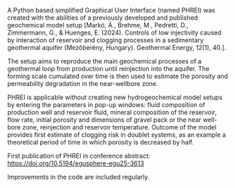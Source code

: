 
A Python based simplified Graphical User Interface (named PHREI) was created with the abilities of a previously developed and published geochemical model setup [Markó, Á., Brehme, M., Pedretti, D., Zimmermann, G., & Huenges, E. (2024). Controls of low injectivity caused by interaction of reservoir and clogging processes in a sedimentary geothermal aquifer (Mezőberény, Hungary). Geothermal Energy, 12(1), 40.].

The setup aims to reproduce the main geochemical processes of a geothermal loop from production until reinjection into the aquifer. The forming scale cumulated over time is then used to estimate the porosity and permeability degradation in the near-wellbore zone. 

PHREI is applicable without creating new hydrogeochemical model setups by entering the parameters in pop-up windows: fluid composition of production well and reservoir fluid, mineral composition of the reservoir, flow rate, initial porosity and dimensions of gravel pack or the near well-bore zone, reinjection and reservoir temperature. Outcome of the model provides first estimate of clogging risk in doublet systems, as an example a theoretical period of time in which porosity is decreased by half. 

First publication of PHREI in conference abstract: https://doi.org/10.5194/egusphere-egu25-3613  

Improvements in the code are included regularly.


